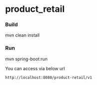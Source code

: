 # product_retail

### Build 
mvn clean install

### Run

mvn spring-boot:run

You can access via below url

    http://localhost:8080/product-retail/v1